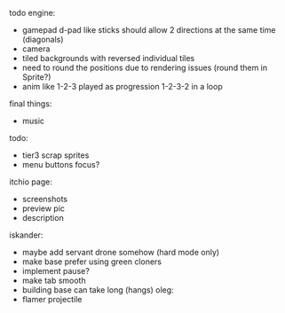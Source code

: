 todo engine:
- gamepad d-pad like sticks should allow 2 directions at the same time (diagonals)
- camera
- tiled backgrounds with reversed individual tiles
- need to round the positions due to rendering issues (round them in Sprite?)
- anim like 1-2-3 played as progression 1-2-3-2 in a loop

final things:
- music

todo:
- tier3 scrap sprites
- menu buttons focus?

itchio page:
- screenshots
- preview pic
- description

iskander:
- maybe add servant drone somehow (hard mode only)
- make base prefer using green cloners
- implement pause?
- make tab smooth
- building base can take long (hangs)
oleg:
- flamer projectile
